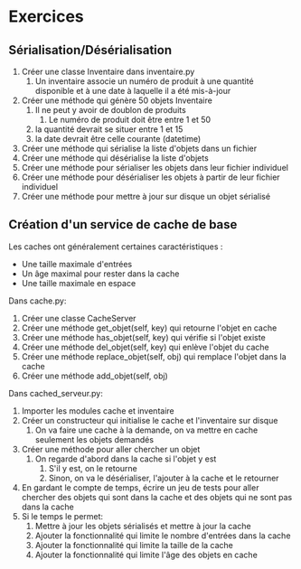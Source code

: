# Exercices 

## Sérialisation/Désérialisation
1) Créer une classe Inventaire dans inventaire.py
   1) Un inventaire associe un numéro de produit à une quantité disponible et à une date à laquelle il a été mis-à-jour
2) Créer une méthode qui génère 50 objets Inventaire
   1) Il ne peut y avoir de doublon de produits
      1) Le numéro de produit doit être entre 1 et 50  
   2) la quantité devrait se situer entre 1 et 15
   3) la date devrait être celle courante (datetime)
3) Créer une méthode qui sérialise la liste d'objets dans un fichier
4) Créer une méthode qui désérialise la liste d'objets
5) Créer une méthode pour sérialiser les objets dans leur fichier individuel
6) Créer une méthode pour désérialiser les objets à partir de leur fichier individuel
7) Créer une méthode pour mettre à jour sur disque un objet sérialisé


## Création d'un service de cache de base
Les caches ont généralement certaines caractéristiques :
- Une taille maximale d'entrées
- Un âge maximal pour rester dans la cache
- Une taille maximale en espace

Dans cache.py:
1) Créer une classe CacheServer
2) Créer une méthode get_objet(self, key) qui retourne l'objet en cache
3) Créer une méthode has_objet(self, key) qui vérifie si l'objet existe
4) Créer une méthode del_objet(self, key) qui enlève l'objet du cache
5) Créer une méthode replace_objet(self, obj) qui remplace l'objet dans la cache
6) Créer une méthode add_objet(self, obj)

Dans cached_serveur.py:
1) Importer les modules cache et inventaire
2) Créer un constructeur qui initialise le cache et l'inventaire sur disque
   1) On va faire une cache à la demande, on va mettre en cache seulement les objets demandés
3) Créer une méthode pour aller chercher un objet
   1) On regarde d'abord dans la cache si l'objet y est
      1) S'il y est, on le retourne
      2) Sinon, on va le désérialiser, l'ajouter à la cache et le retourner
4) En gardant le compte de temps, écrire un jeu de tests pour aller chercher des objets qui sont dans la cache et des objets qui ne sont pas dans la cache
5) Si le temps le permet:
   1) Mettre à jour les objets sérialisés et mettre à jour la cache
   2) Ajouter la fonctionnalité qui limite le nombre d'entrées dans la cache
   3) Ajouter la fonctionnalité qui limite la taille de la cache
   4) Ajouter la fonctionnalité qui limite l'âge des objets en cache

